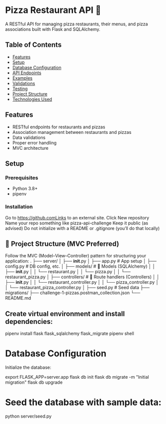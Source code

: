 # Pizza Restaurant API 🍕

A RESTful API for managing pizza restaurants, their menus, and pizza associations built with Flask and SQLAlchemy.

## Table of Contents
- [Features](#features)
- [Setup](#setup)
- [Database Configuration](#database-configuration)
- [API Endpoints](#api-endpoints)
- [Examples](#examples)
- [Validations](#validations)
- [Testing](#testing)
- [Project Structure](#project-structure)
- [Technologies Used](#technologies-used)

## Features
- RESTful endpoints for restaurants and pizzas
- Association management between restaurants and pizzas
- Data validations
- Proper error handling
- MVC architecture

## Setup

### Prerequisites
- Python 3.8+
- pipenv

### Installation
Go to https://github.comLinks to an external site.
Click New repository
Name your repo something like pizza-api-challenge
Keep it public (as advised)
Do not initialize with a README or .gitignore (you’ll do that locally)


## 🧱 Project Structure (MVC Preferred)
Follow the MVC (Model–View–Controller) pattern for structuring your application:
.
├── server/
│   ├── __init__.py
│   ├── app.py                # App setup
│   ├── config.py             # DB config, etc.
│   ├── models/               # 💾 Models (SQLAlchemy)
│   │   ├── __init__.py
│   │   └── restaurant.py
│   │   └── pizza.py
│   │   └── restaurant_pizza.py
│   ├── controllers/          # 🎯 Route handlers (Controllers)
│   │   ├── __init__.py
│   │   └── restaurant_controller.py
│   │   └── pizza_controller.py
│   │   └── restaurant_pizza_controller.py
│   ├── seed.py               # Seed data
├── migrations/
├── challenge-1-pizzas.postman_collection.json
└── README.md

## Create virtual environment and install dependencies:

pipenv install flask flask_sqlalchemy flask_migrate
pipenv shell

# Database Configuration
Initialize the database:

export FLASK_APP=server.app
flask db init
flask db migrate -m "Initial migration"
flask db upgrade

# Seed the database with sample data:
python server/seed.py